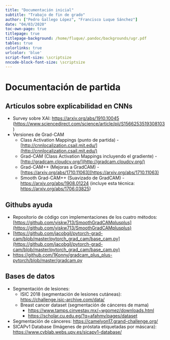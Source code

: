 ```yaml
---
title: "Documentación inicial"
subtitle: "Trabajo de fin de grado"
author: ["Pedro Gallego López", "Francisco Luque Sánchez"]
date: "04/03/2020"
toc-own-page: true
titlepage: true
titlepage-background: /home/fluque/.pandoc/backgrounds/ugr.pdf
tables: true
colorlinks: true
urlcolor: 'blue'
script-font-size: \scriptsize
nncode-block-font-size: \scriptsize
---
```


# Documentación de partida

## Artículos sobre explicabilidad en CNNs

- Survey sobre XAI: <https://arxiv.org/abs/1910.10045> (<https://www.sciencedirect.com/science/article/pii/S1566253519308103>)
- Versiones de Grad-CAM
  - Class Activation Mappings (punto de partida) - [http://cnnlocalization.csail.mit.edu/](http://cnnlocalization.csail.mit.edu/)
  - Grad-CAM (Class Activation Mappings incluyendo el gradiente) - [http://gradcam.cloudcv.org/](http://gradcam.cloudcv.org/)
  - Grad-CAM++ (Mejoras a GradCAM) - [https://arxiv.org/abs/1710.11063](https://arxiv.org/abs/1710.11063)
  - Smooth Grad-CAM++ (Suavizado de GradCAM) - <https://arxiv.org/abs/1908.01224> (incluye esta técnica: <https://arxiv.org/abs/1706.03825>)

## Githubs ayuda
- Repositorio de código con implementaciones de los cuatro métodos: [https://github.com/yiskw713/SmoothGradCAMplusplus](https://github.com/yiskw713/SmoothGradCAMplusplus)
- [https://github.com/jacobgil/pytorch-grad-cam/blob/master/pytorch_grad_cam/base_cam.py](https://github.com/jacobgil/pytorch-grad-cam/blob/master/pytorch_grad_cam/base_cam.py)
- https://github.com/1Konny/gradcam_plus_plus-pytorch/blob/master/gradcam.py

## Bases de datos
- Segmentación de lesiones:
  - ISIC 2018 (segmentación de lesiones cutáneas): <https://challenge.isic-archive.com/data/>
  - Breast cancer dataset (segmentación de cánceres de mama)
	- <https://www.tamps.cinvestav.mx/~wgomez/downloads.html>
	- <https://scholar.cu.edu.eg/?q=afahmy/pages/dataset>
- Segmentación de cánceres: <https://camelyon17.grand-challenge.org/>
- SICAPv1 Database (Imágenes de próstata etiquetadas por máscara): <https://www.cvblab.webs.upv.es/sicapv1-database/>

